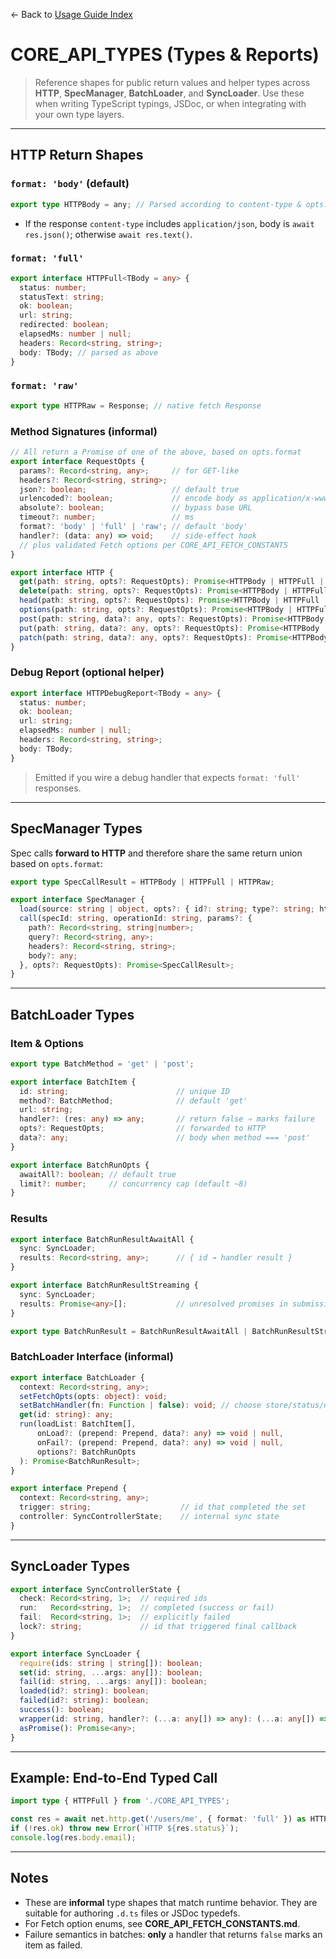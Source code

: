 ← Back to [Usage Guide Index](TOC.md)

# CORE\_API\_TYPES (Types & Reports)

> Reference shapes for public return values and helper types across **HTTP**, **SpecManager**, **BatchLoader**, and **SyncLoader**. Use these when writing TypeScript typings, JSDoc, or when integrating with your own type layers.

---

## HTTP Return Shapes

### `format: 'body'` (default)

```ts
export type HTTPBody = any; // Parsed according to content-type & opts.json
```

* If the response `content-type` includes `application/json`, body is `await res.json()`; otherwise `await res.text()`.

### `format: 'full'`

```ts
export interface HTTPFull<TBody = any> {
  status: number;
  statusText: string;
  ok: boolean;
  url: string;
  redirected: boolean;
  elapsedMs: number | null;
  headers: Record<string, string>;
  body: TBody; // parsed as above
}
```

### `format: 'raw'`

```ts
export type HTTPRaw = Response; // native fetch Response
```

### Method Signatures (informal)

```ts
// All return a Promise of one of the above, based on opts.format
export interface RequestOpts {
  params?: Record<string, any>;     // for GET-like
  headers?: Record<string, string>;
  json?: boolean;                   // default true
  urlencoded?: boolean;             // encode body as application/x-www-form-urlencoded
  absolute?: boolean;               // bypass base URL
  timeout?: number;                 // ms
  format?: 'body' | 'full' | 'raw'; // default 'body'
  handler?: (data: any) => void;    // side-effect hook
  // plus validated Fetch options per CORE_API_FETCH_CONSTANTS
}

export interface HTTP {
  get(path: string, opts?: RequestOpts): Promise<HTTPBody | HTTPFull | HTTPRaw>;
  delete(path: string, opts?: RequestOpts): Promise<HTTPBody | HTTPFull | HTTPRaw>;
  head(path: string, opts?: RequestOpts): Promise<HTTPBody | HTTPFull | HTTPRaw>;
  options(path: string, opts?: RequestOpts): Promise<HTTPBody | HTTPFull | HTTPRaw>;
  post(path: string, data?: any, opts?: RequestOpts): Promise<HTTPBody | HTTPFull | HTTPRaw>;
  put(path: string, data?: any, opts?: RequestOpts): Promise<HTTPBody | HTTPFull | HTTPRaw>;
  patch(path: string, data?: any, opts?: RequestOpts): Promise<HTTPBody | HTTPFull | HTTPRaw>;
}
```

### Debug Report (optional helper)

```ts
export interface HTTPDebugReport<TBody = any> {
  status: number;
  ok: boolean;
  url: string;
  elapsedMs: number | null;
  headers: Record<string, string>;
  body: TBody;
}
```

> Emitted if you wire a debug handler that expects `format: 'full'` responses.

---

## SpecManager Types

Spec calls **forward to HTTP** and therefore share the same return union based on `opts.format`:

```ts
export type SpecCallResult = HTTPBody | HTTPFull | HTTPRaw;

export interface SpecManager {
  load(source: string | object, opts?: { id?: string; type?: string; http?: RequestOpts }): Promise<{ id: string; spec: object }>;
  call(specId: string, operationId: string, params?: {
    path?: Record<string, string|number>;
    query?: Record<string, any>;
    headers?: Record<string, string>;
    body?: any;
  }, opts?: RequestOpts): Promise<SpecCallResult>;
}
```

---

## BatchLoader Types

### Item & Options

```ts
export type BatchMethod = 'get' | 'post';

export interface BatchItem {
  id: string;                        // unique ID
  method?: BatchMethod;              // default 'get'
  url: string;
  handler?: (res: any) => any;       // return false ⇒ marks failure
  opts?: RequestOpts;                // forwarded to HTTP
  data?: any;                        // body when method === 'post'
}

export interface BatchRunOpts {
  awaitAll?: boolean; // default true
  limit?: number;     // concurrency cap (default ~8)
}
```

### Results

```ts
export interface BatchRunResultAwaitAll {
  sync: SyncLoader;
  results: Record<string, any>;      // { id → handler result }
}

export interface BatchRunResultStreaming {
  sync: SyncLoader;
  results: Promise<any>[];           // unresolved promises in submission order
}

export type BatchRunResult = BatchRunResultAwaitAll | BatchRunResultStreaming;
```

### BatchLoader Interface (informal)

```ts
export interface BatchLoader {
  context: Record<string, any>;
  setFetchOpts(opts: object): void;
  setBatchHandler(fn: Function | false): void; // choose store/status/none or custom
  get(id: string): any;
  run(loadList: BatchItem[],
      onLoad?: (prepend: Prepend, data?: any) => void | null,
      onFail?: (prepend: Prepend, data?: any) => void | null,
      options?: BatchRunOpts
  ): Promise<BatchRunResult>;
}

export interface Prepend {
  context: Record<string, any>;
  trigger: string;                    // id that completed the set
  controller: SyncControllerState;    // internal sync state
}
```

---

## SyncLoader Types

```ts
export interface SyncControllerState {
  check: Record<string, 1>;  // required ids
  run:   Record<string, 1>;  // completed (success or fail)
  fail:  Record<string, 1>;  // explicitly failed
  lock?: string;             // id that triggered final callback
}

export interface SyncLoader {
  require(ids: string | string[]): boolean;
  set(id: string, ...args: any[]): boolean;
  fail(id: string, ...args: any[]): boolean;
  loaded(id?: string): boolean;
  failed(id?: string): boolean;
  success(): boolean;
  wrapper(id: string, handler?: (...a: any[]) => any): (...a: any[]) => any;
  asPromise(): Promise<any>;
}
```

---

## Example: End-to-End Typed Call

```ts
import type { HTTPFull } from './CORE_API_TYPES';

const res = await net.http.get('/users/me', { format: 'full' }) as HTTPFull<{ id: string; email: string }>;
if (!res.ok) throw new Error(`HTTP ${res.status}`);
console.log(res.body.email);
```

---

## Notes

* These are **informal** type shapes that match runtime behavior. They are suitable for authoring `.d.ts` files or JSDoc typedefs.
* For Fetch option enums, see **CORE\_API\_FETCH\_CONSTANTS.md**.
* Failure semantics in batches: **only** a handler that returns `false` marks an item as failed.
